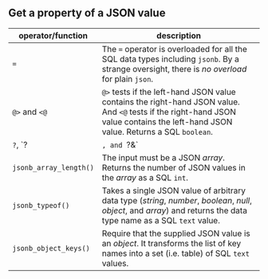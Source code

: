 





## Get a property of a JSON value

| operator/function | description |
| ---- | ---- |
| `=` | The `=` operator is overloaded for all the SQL data types including `jsonb`. By a strange oversight, there is _no overload_ for plain `json`. |
| `@>` and `<@` | `@>` tests if the left-hand JSON value contains the right-hand JSON value. And `<@` tests if the right-hand JSON value contains the left-hand JSON value. Returns a SQL `boolean`. |
| `?`, `?|`, and `?&` | Test for existence of keys.  Returns a SQL `boolean`. |
| `jsonb_array_length()` | The input must be a JSON _array_. Returns the number of JSON values in the _array_ as a SQL `int`. |
| `jsonb_typeof()` | Takes a single JSON value of arbitrary data type (_string_, _number_, _boolean_, _null_,  _object_, and _array_) and returns the data type name as a SQL `text` value. |
| `jsonb_object_keys()` | Require that the supplied JSON value is an _object_. It transforms the list of key names into a set (i.e. table) of SQL `text` values. |